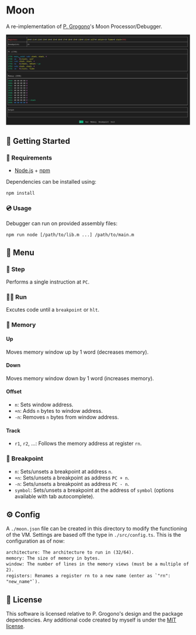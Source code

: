 # Moon

A re-implementation of [P. Grogono](https://www.concordia.ca/news/media-relations/experts/expert-profile.html?epid=lN-dXztD3ph82n_UxB0sOw)'s Moon Processor/Debugger.

![Moon](./images/main.png)

## 🚩 Getting Started

### 🔗 Requirements

- [Node.js](https://nodejs.org/en/) + [npm](https://www.npmjs.com/)

Dependencies can be installed using:

```
npm install
```

### 💿 Usage

Debugger can run on provided assembly files:

```
npm run node [/path/to/lib.m ...] /path/to/main.m
```

## 📌 Menu

### 👣 Step

Performs a single instruction at `PC`.

### 🏃‍♂️ Run

Excutes code until a `breakpoint` or `hlt`.

### 🧠 Memory

#### Up

Moves memory window up by 1 word (decreases memory).

#### Down

Moves memory window down by 1 word (increases memory).

#### Offset

- `n`: Sets window address.
- `+n`: Adds `n` bytes to window address.
- `-n`: Removes `n` bytes from window address.

#### Track

- `r1`, `r2`, ...: Follows the memory address at register `rn`.

### 🔴 Breakpoint

- `n`: Sets/unsets a breakpoint at address `n`.
- `+n`: Sets/unsets a breakpoint as address `PC + n`.
- `-n`: Sets/unsets a breakpoint as address `PC - n`.
- `symbol`: Sets/unsets a breakpoint at the address of `symbol` (options available with tab autocomplete).

## ⚙️ Config

A `./moon.json` file can be created in this directory to modify the functioning of the VM. Settings are based off the type in `./src/config.ts`. This is the configuration as of now:

```
architecture: The architecture to run in (32/64).
memory: The size of memory in bytes.
window: The number of lines in the memory views (must be a multiple of 2).
registers: Renames a register rn to a new name (enter as `"rn": "new_name"`).
```

## 📃 License

This software is licensed relative to P. Grogono's design and the package dependencies. Any additional code created by myself is under the [MIT license](./LICENSE).

